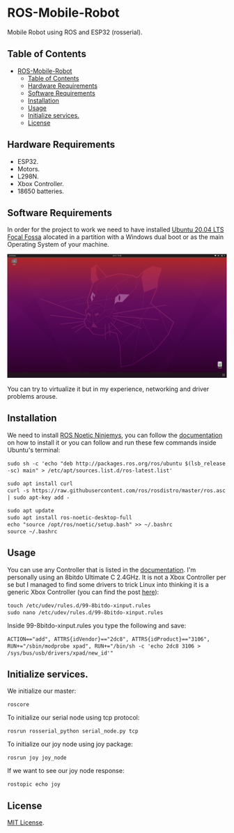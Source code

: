 # ROS-Mobile-Robot

Mobile Robot using ROS and ESP32 (rosserial).

## Table of Contents
- [ROS-Mobile-Robot](#ros-mobile-robot)
  - [Table of Contents](#table-of-contents)
  - [Hardware Requirements](#hardware-requirements)
  - [Software Requirements](#software-requirements)
  - [Installation](#installation)
  - [Usage](#usage)
  - [Initialize services.](#initialize-services)
  - [License](#license)

## Hardware Requirements
- ESP32.
- Motors.
- L298N.
- Xbox Controller.
- 18650 batteries.

## Software Requirements
In order for the project to work we need to have installed [Ubuntu 20.04 LTS Focal Fossa](https://releases.ubuntu.com/focal/) alocated
in a partition with a Windows dual boot or as the main Operating System of your machine. 

![Ubuntu Focal Fossa](ubuntu.png)

You can try to virtualize it but in my experience, networking and driver problems arouse.

## Installation
We need to install [ROS Noetic Ninjemys](https://wiki.ros.org/noetic), you can follow the [documentation](https://wiki.ros.org/noetic/Installation/Ubuntu) on how to install it or you can follow and run these few commands inside Ubuntu's terminal:

```shell
sudo sh -c 'echo "deb http://packages.ros.org/ros/ubuntu $(lsb_release -sc) main" > /etc/apt/sources.list.d/ros-latest.list'
```

```shell
sudo apt install curl
curl -s https://raw.githubusercontent.com/ros/rosdistro/master/ros.asc | sudo apt-key add -
```

```shell
sudo apt update
sudo apt install ros-noetic-desktop-full
echo "source /opt/ros/noetic/setup.bash" >> ~/.bashrc
source ~/.bashrc
```

## Usage
You can use any Controller that is listed in the [documentation](http://wiki.ros.org/joy). I'm personally
using an 8bitdo Ultimate C 2.4GHz. It is not a Xbox Controller per se but I managed to find some drivers to 
trick Linux into thinking it is a generic Xbox Controller (you can find the post [here](https://gist.github.com/ammuench/0dcf14faf4e3b000020992612a2711e2)):

```shell
touch /etc/udev/rules.d/99-8bitdo-xinput.rules
sudo nano /etc/udev/rules.d/99-8bitdo-xinput.rules
```
Inside 99-8bitdo-xinput.rules you type the following and save:
```shell
ACTION=="add", ATTRS{idVendor}=="2dc8", ATTRS{idProduct}=="3106", RUN+="/sbin/modprobe xpad", RUN+="/bin/sh -c 'echo 2dc8 3106 > /sys/bus/usb/drivers/xpad/new_id'"
```

## Initialize services.

We initialize our master:
```shell
roscore
```

To initialize our serial node using tcp protocol:
```shell
rosrun rosserial_python serial_node.py tcp
```

To initialize our joy node using joy package:
```shell
rosrun joy joy_node
```

If we want to see our joy node response:
```shell
rostopic echo joy
```

## License
[MIT License](https://opensource.org/osd).